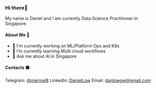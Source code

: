### Hi there👋

My name is Daniel and I am currently Data Science Practitioner in Singapore.

#### About Me 📢

- 🔭 I'm currently working on ML/Platform Ops and K8s 
- 🌱 I’m currently learning Multi cloud workflows
- 💬 Ask me about AI in Singapore 

#### Contacts 🟢

Telegram: [@marmal8](https://t.me/marmal8)
LinkedIn: [DanielLow](https://www.linkedin.com/in/low-daniel/)
Email: [danlowgw@gmail.com](mailto:danlowgw@gmail.com)
